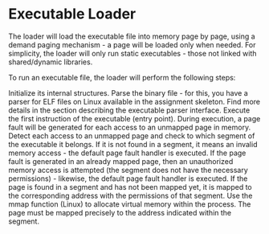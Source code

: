# Executable Loader
The loader will load the executable file into memory page by page, using a demand paging mechanism - a page will be loaded only when needed. For simplicity, the loader will only run static executables - those not linked with shared/dynamic libraries.

To run an executable file, the loader will perform the following steps:

Initialize its internal structures.
Parse the binary file - for this, you have a parser for ELF files on Linux available in the assignment skeleton. Find more details in the section describing the executable parser interface.
Execute the first instruction of the executable (entry point).
During execution, a page fault will be generated for each access to an unmapped page in memory.
Detect each access to an unmapped page and check to which segment of the executable it belongs.
If it is not found in a segment, it means an invalid memory access - the default page fault handler is executed.
If the page fault is generated in an already mapped page, then an unauthorized memory access is attempted (the segment does not have the necessary permissions) - likewise, the default page fault handler is executed.
If the page is found in a segment and has not been mapped yet, it is mapped to the corresponding address with the permissions of that segment.
Use the mmap function (Linux) to allocate virtual memory within the process.
The page must be mapped precisely to the address indicated within the segment.
